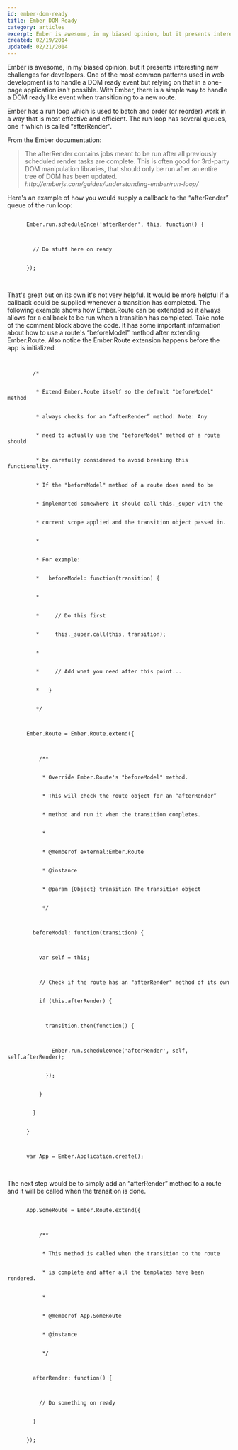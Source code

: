 ```yaml
---
id: ember-dom-ready
title: Ember DOM Ready
category: articles
excerpt: Ember is awesome, in my biased opinion, but it presents interesting new challenges for developers. One of the most common patterns used in web development is to handle a DOM ready event but relying on that in a one-page application isn't possible.
created: 02/19/2014
updated: 02/21/2014
---
```


Ember is awesome, in my biased opinion, but it presents interesting new challenges for developers. One of the most common patterns used in web development is to handle a DOM ready event but relying on that in a one-page application isn't possible. With Ember, there is a simple way to handle a DOM ready like event when transitioning to a new route. 

Ember has a run loop which is used to batch and order (or reorder) work in a way that is most effective and efficient. The run loop has several queues, one if which is called “afterRender”.

<p class="no-margin">From the Ember documentation:</p>

<blockquote>
  The afterRender contains jobs meant to be run after all previously scheduled render tasks are complete. This is often good for 3rd-party DOM manipulation libraries, that should only be run after an entire tree of DOM has been updated. <cite>http://emberjs.com/guides/understanding-ember/run-loop/</cite>
</blockquote>

<p class="no-margin">Here's an example of how you would supply a callback to the “afterRender” queue of the run loop:</p>

<div class="row">
  <div class="columns code--container">
    <code>
      Ember.run.scheduleOnce('afterRender', this, function() {
      <br><br>
      &nbsp;&nbsp;<span class="comment">// Do stuff here on ready</span>
      <br>
      });
    </code>
  </div>
</div>

<p>
  <br>
  That's great but on its own it's not very helpful. It would be more helpful if a callback could be supplied whenever a transition has completed. The following example shows how Ember.Route can be extended so it always allows for a callback to be run when a transition has completed. Take note of the comment block above the code. It has some important information about how to use a route's “beforeModel” method after extending Ember.Route. Also notice the Ember.Route extension happens before the app is initialized.
</p>

<div class="row">
  <div class="columns code--container">
    <code>
      <span class="comment">
        /&#42;
        <br>
        &nbsp;&#42; Extend Ember.Route itself so the default "beforeModel" method
        <br>
        &nbsp;&#42; always checks for an “afterRender” method. Note: Any
        <br>
        &nbsp;&#42; need to actually use the "beforeModel" method of a route should
        <br>
        &nbsp;&#42; be carefully considered to avoid breaking this functionality.
        <br>
        &nbsp;&#42; If the "beforeModel" method of a route does need to be
        <br>
        &nbsp;&#42; implemented somewhere it should call this._super with the
        <br>
        &nbsp;&#42; current scope applied and the transition object passed in.
        <br>
        &nbsp;&#42;
        <br>
        &nbsp;&#42; For example:
        <br>
        &nbsp;&#42; &nbsp;&nbsp;beforeModel: function(transition) {
        <br>
        &nbsp;&#42;
        <br>
        &nbsp;&#42; &nbsp;&nbsp;&nbsp;&nbsp;// Do this first
        <br>
        &nbsp;&#42; &nbsp;&nbsp;&nbsp;&nbsp;this._super.call(this, transition);
        <br>
        &nbsp;&#42;
        <br>
        &nbsp;&#42; &nbsp;&nbsp;&nbsp;&nbsp;// Add what you need after this point...
        <br>
        &nbsp;&#42; &nbsp;&nbsp;}
        <br>
        &nbsp;&#42;/
      </span>
      <br>
      Ember.Route = Ember.Route.extend({
      <br>
      <span class="comment">
        &nbsp;&nbsp;/&#42;&#42;
        <br>
        &nbsp;&nbsp;&nbsp;&#42; Override Ember.Route's "beforeModel" method.
        <br>
        &nbsp;&nbsp;&nbsp;&#42; This will check the route object for an “afterRender”
        <br>
        &nbsp;&nbsp;&nbsp;&#42; method and run it when the transition completes.
        <br>
        &nbsp;&nbsp;&nbsp;&#42;
        <br>
        &nbsp;&nbsp;&nbsp;&#42; @memberof external:Ember.Route
        <br>
        &nbsp;&nbsp;&nbsp;&#42; @instance
        <br>
        &nbsp;&nbsp;&nbsp;&#42; @param {Object} transition The transition object
        <br>
        &nbsp;&nbsp;&nbsp;&#42;/
      </span>
      <br>
      &nbsp;&nbsp;beforeModel: function(transition) {
      <br><br>
      &nbsp;&nbsp;&nbsp;&nbsp;var self = this;
      <br><br>
      &nbsp;&nbsp;&nbsp;&nbsp;<span class="comment">// Check if the route has an "afterRender" method of its own</span>
      <br>
      &nbsp;&nbsp;&nbsp;&nbsp;if (this.afterRender) {
      <br><br>
      &nbsp;&nbsp;&nbsp;&nbsp;&nbsp;&nbsp;transition.then(function() {
      <br><br>
      &nbsp;&nbsp;&nbsp;&nbsp;&nbsp;&nbsp;&nbsp;&nbsp;Ember.run.scheduleOnce('afterRender', self, self.afterRender);
      <br>
      &nbsp;&nbsp;&nbsp;&nbsp;&nbsp;&nbsp;});
      <br>
      &nbsp;&nbsp;&nbsp;&nbsp;}
      <br>
      &nbsp;&nbsp;}
      <br>
      }
      <br><br>
      var App = Ember.Application.create();
    </code>
  </div>
</div>

<p class="no-margin">
  <br>
  The next step would be to simply add an “afterRender” method to a route and it will be called when the transition is done.
</p>

<div class="row">
  <div class="columns code--container">
    <code>
      App.SomeRoute = Ember.Route.extend({
      <br>
      <span class="comment">
        &nbsp;&nbsp;/&#42;&#42;
        <br>
        &nbsp;&nbsp;&nbsp;&#42; This method is called when the transition to the route
        <br>
        &nbsp;&nbsp;&nbsp;&#42; is complete and after all the templates have been rendered.
        <br>
        &nbsp;&nbsp;&nbsp;&#42;
        <br>
        &nbsp;&nbsp;&nbsp;&#42; @memberof App.SomeRoute
        <br>
        &nbsp;&nbsp;&nbsp;&#42; @instance
        <br>
        &nbsp;&nbsp;&nbsp;&#42;/
      </span>
      <br>
      &nbsp;&nbsp;afterRender: function() {
      <br><br>
      &nbsp;&nbsp;&nbsp;&nbsp;<span class="comment">// Do something on ready</span>
      <br>
      &nbsp;&nbsp;}
      <br>
      });
    </code>
  </div>
</div>
